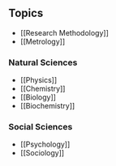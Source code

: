 ## Topics
* [[Research Methodology]]
* [[Metrology]]
### Natural Sciences
* [[Physics]]
* [[Chemistry]]
* [[Biology]]
* [[Biochemistry]]
### Social Sciences
* [[Psychology]]
* [[Sociology]]